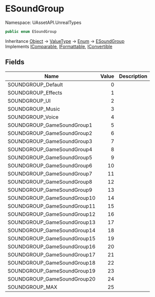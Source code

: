 # ESoundGroup

Namespace: UAssetAPI.UnrealTypes

```csharp
public enum ESoundGroup
```

Inheritance [Object](https://docs.microsoft.com/en-us/dotnet/api/system.object) → [ValueType](https://docs.microsoft.com/en-us/dotnet/api/system.valuetype) → [Enum](https://docs.microsoft.com/en-us/dotnet/api/system.enum) → [ESoundGroup](./uassetapi.unrealtypes.esoundgroup.md)<br>
Implements [IComparable](https://docs.microsoft.com/en-us/dotnet/api/system.icomparable), [IFormattable](https://docs.microsoft.com/en-us/dotnet/api/system.iformattable), [IConvertible](https://docs.microsoft.com/en-us/dotnet/api/system.iconvertible)

## Fields

| Name | Value | Description |
| --- | --: | --- |
| SOUNDGROUP_Default | 0 |  |
| SOUNDGROUP_Effects | 1 |  |
| SOUNDGROUP_UI | 2 |  |
| SOUNDGROUP_Music | 3 |  |
| SOUNDGROUP_Voice | 4 |  |
| SOUNDGROUP_GameSoundGroup1 | 5 |  |
| SOUNDGROUP_GameSoundGroup2 | 6 |  |
| SOUNDGROUP_GameSoundGroup3 | 7 |  |
| SOUNDGROUP_GameSoundGroup4 | 8 |  |
| SOUNDGROUP_GameSoundGroup5 | 9 |  |
| SOUNDGROUP_GameSoundGroup6 | 10 |  |
| SOUNDGROUP_GameSoundGroup7 | 11 |  |
| SOUNDGROUP_GameSoundGroup8 | 12 |  |
| SOUNDGROUP_GameSoundGroup9 | 13 |  |
| SOUNDGROUP_GameSoundGroup10 | 14 |  |
| SOUNDGROUP_GameSoundGroup11 | 15 |  |
| SOUNDGROUP_GameSoundGroup12 | 16 |  |
| SOUNDGROUP_GameSoundGroup13 | 17 |  |
| SOUNDGROUP_GameSoundGroup14 | 18 |  |
| SOUNDGROUP_GameSoundGroup15 | 19 |  |
| SOUNDGROUP_GameSoundGroup16 | 20 |  |
| SOUNDGROUP_GameSoundGroup17 | 21 |  |
| SOUNDGROUP_GameSoundGroup18 | 22 |  |
| SOUNDGROUP_GameSoundGroup19 | 23 |  |
| SOUNDGROUP_GameSoundGroup20 | 24 |  |
| SOUNDGROUP_MAX | 25 |  |

